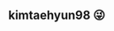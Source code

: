 <!--![header](https://capsule-render.vercel.app/api?type=waving&color=auto&height=300&section=header&text=kimtaehyun98&fontSize=90) -->

## kimtaehyun98 😜
<!-- 
### Intro 🙌

- 👋 Hi, there! I'm @kimtaehyun98

- 🌱 I’m student of Korea Aerospace Univ in Korea

- 🐋 I participated in **SW Maestro 13th**


### How to reach me? 🤔

- 📫  **Taehyun's email ...**[![Gmail Badge](https://img.shields.io/badge/Gmail-d14836?style=flat-square&logo=Gmail&logoColor=white&link=mailto:kimtaehyun981107@gmail.com)](mailto:fomagran6@gmail.com)

- 📒  **Taehyun's blog ...** [![Tech Blog Badge](http://img.shields.io/badge/-Tech%20blog-black?style=flat-square&logo=blogger&logoColor=white&link=https://kimtaehyun98.tistory.com/)](https://kimtaehyun98.tistory.com/)

[![Anurag's GitHub stats](https://github-readme-stats.vercel.app/api?username=kimtaehyun98&show_icons=true&theme=radical)](https://github.com/anuraghazra/github-readme-stats)

[![solved.ac tier](http://mazassumnida.wtf/api/v2/generate_badge?boj=kimtaehyun98)](https://solved.ac/kimtaehyun98) -->



<!--
**kimtaehyun98/kimtaehyun98** is a ✨ _special_ ✨ repository because its `README.md` (this file) appears on your GitHub profile.

Here are some ideas to get you started:

- 🔭 I’m currently working on ...
- 🌱 I’m currently learning ...
- 👯 I’m looking to collaborate on ...
- 🤔 I’m looking for help with ...
- 💬 Ask me about ...
- 📫 How to reach me: ...
- 😄 Pronouns: ...
- ⚡ Fun fact: ...
-->
